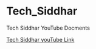 # Tech_Siddhar
Tech Siddhar YouTube Docments


[Tech Siddhar youTube Link](https://www.youtube.com/channel/UCvWTALMrDuwgrDMAUlD348Q)
